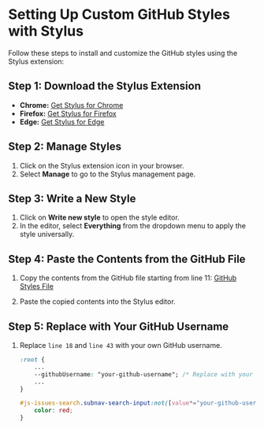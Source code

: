 # Setting Up Custom GitHub Styles with Stylus

Follow these steps to install and customize the GitHub styles using the Stylus extension:

## Step 1: Download the Stylus Extension

- **Chrome:** [Get Stylus for Chrome](https://chrome.google.com/webstore/detail/stylus/clngdbkpkpeebahjckkjfobafhncgmne)
- **Firefox:** [Get Stylus for Firefox](https://addons.mozilla.org/en-US/firefox/addon/styl-us/)
- **Edge:** [Get Stylus for Edge](https://microsoftedge.microsoft.com/addons/detail/stylus/clngdbkpkpeebahjckkjfobafhncgmne)

## Step 2: Manage Styles

1. Click on the Stylus extension icon in your browser.
2. Select **Manage** to go to the Stylus management page.

## Step 3: Write a New Style

1. Click on **Write new style** to open the style editor.
2. In the editor, select **Everything** from the dropdown menu to apply the style universally.

## Step 4: Paste the Contents from the GitHub File

1. Copy the contents from the GitHub file starting from line 11:
   [GitHub Styles File](https://github.com/Guillermobarrera7/githubUserCss/blob/main/github.user.css)

2. Paste the copied contents into the Stylus editor.

## Step 5: Replace with Your GitHub Username

1. Replace `line 18` and `line 43` with your own GitHub username.
   ```css
   :root {
       ...
       --githubUsername: "your-github-username"; /* Replace with your GitHub username */
       ...
   }

   #js-issues-search.subnav-search-input:not([value*="your-github-username"]) { /* Replace with your GitHub username */
       color: red;
   }
